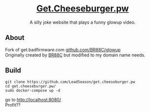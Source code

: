 <h1 align="center"><a href="https://get.cheeseburger.pw/" target="_blank" rel="noopener noreferrer">Get.Cheeseburger.pw</a></h1>
<p align="center">A silly joke website that plays a funny glowup video.</p>

## About
Fork of get.badfirmware.com [github.com/BR88C/glowup](https://github.com/BR88C/glowup)  
Originally created by [BR88C](https://github.com/BR88C) but modified to my domain name needs.

## Build
```
git clone https://github.com/LeadSeason/get.cheeseburger.pw
cd get.cheeseburger.pw/
sudo docker-compose up -d
```
go to [http://localhost:8080/](http://localhost:8080/)  
Profit??
